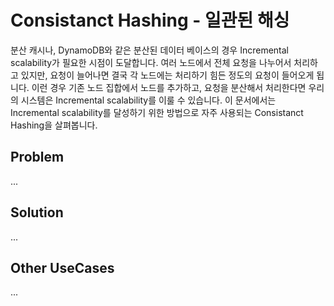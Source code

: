 # Consistanct Hashing - 일관된 해싱

분산 캐시나, DynamoDB와 같은 분산된 데이터 베이스의 경우 Incremental scalability가 필요한 시점이 도달합니다. 여러 노드에서 전체 요청을 나누어서 처리하고 있지만, 요청이 늘어나면 결국 각 노드에는 처리하기 힘든 정도의 요청이 들어오게 됩니다. 이런 경우 기존 노드 집합에서 노드를 추가하고, 요청을 분산해서 처리한다면 우리의 시스템은 Incremental scalability를 이룰 수 있습니다. 이 문서에서는 Incremental scalability를 달성하기 위한 방법으로 자주 사용되는 Consistanct Hashing을 살펴봅니다.

## Problem

...

## Solution

...

## Other UseCases

...
